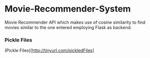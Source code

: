 # Movie-Recommender-System
Movie Recommender API which makes use of cosine similarity to find movies similar to the one entered employing Flask as backend.

### Pickle Files
(Pickle Files)[http://tinyurl.com/pickledFiles]
